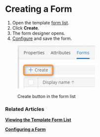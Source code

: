 # Creating a Form

1. Open the template [form list](form-list-operations.md#viewing-the-template-form-list).
2. Click **Create**.
3. The form designer opens.
4. [Configure](form-designer.md) and save the form.

<figure><img src="../.gitbook/assets/2023-07-16_00h14_48.png" alt="Create button in the form list"><figcaption><p>Create button in the form list</p></figcaption></figure>

### Related Articles <a href="#related-articles" id="related-articles"></a>

[**Viewing the Template Form List**](form-list-operations.md#viewing-the-template-form-list)

[**Configuring a Form**](form-designer.md)

